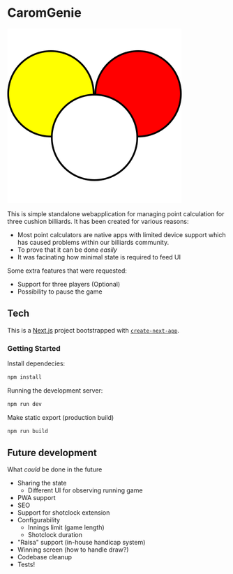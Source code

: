 # CaromGenie

![image](public/carom.svg)

This is simple standalone webapplication for managing point calculation for three cushion billiards. It has been created for various reasons:

- Most point calculators are native apps with limited device support which has caused problems within our billiards community.
- To prove that it can be done _easily_
- It was facinating how minimal state is required to feed UI

Some extra features that were requested:

- Support for three players (Optional)
- Possibility to pause the game

## Tech

This is a [Next.js](https://nextjs.org/) project bootstrapped with [`create-next-app`](https://github.com/vercel/next.js/tree/canary/packages/create-next-app).

### Getting Started

Install dependecies:

```bash
npm install
```

Running the development server:

```bash
npm run dev
```

Make static export (production build)

```bash
npm run build
```

## Future development

What _could_ be done in the future

- Sharing the state
  - Different UI for observing running game
- PWA support
- SEO
- Support for shotclock extension
- Configurability
  - Innings limit (game length)
  - Shotclock duration
- "Raisa" support (in-house handicap system)
- Winning screen (how to handle draw?)
- Codebase cleanup
- Tests!
